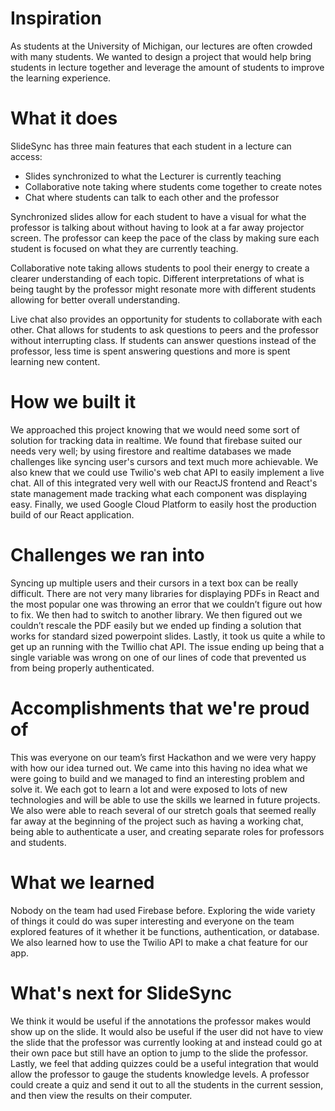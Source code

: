 # Inspiration
As students at the University of Michigan, our lectures are often crowded with many students. We wanted to design a project that would help bring students in lecture together and leverage the amount of students to improve the learning experience.

# What it does
SlideSync has three main features that each student in a lecture can access:
- Slides synchronized to what the Lecturer is currently teaching
- Collaborative note taking where students come together to create notes
- Chat where students can talk to each other and the professor

Synchronized slides allow for each student to have a visual for what the professor is talking about without having to look at a far away projector screen. The professor can keep the pace of the class by making sure each student is focused on what they are currently teaching.

Collaborative note taking allows students to pool their energy to create a clearer understanding of each topic. Different interpretations of what is being taught by the professor might resonate more with different students allowing for better overall understanding.

Live chat also provides an opportunity for students to collaborate with each other. Chat allows for students to ask questions to peers and the professor without interrupting class. If students can answer questions instead of the professor, less time is spent answering questions and more is spent learning new content.

# How we built it
We approached this project knowing that we would need some sort of solution for tracking data in realtime. We found that firebase suited our needs very well; by using firestore and realtime databases we made challenges like syncing user's cursors and text much more achievable. We also knew that we could use Twilio's web chat API to easily implement a live chat. All of this integrated very well with our ReactJS frontend and React's state management made tracking what each component was displaying easy. Finally, we used Google Cloud Platform to easily host the production build of our React application.

# Challenges we ran into
Syncing up multiple users and their cursors in a text box can be really difficult. There are not very many libraries for displaying PDFs in React and the most popular one was throwing an error that we couldn’t figure out how to fix. We then had to switch to another library. We then figured out we couldn’t rescale the PDF easily but we ended up finding a solution that works for standard sized powerpoint slides. Lastly, it took us quite a while to get up an running with the Twillio chat API. The issue ending up being that a single variable was wrong on one of our lines of code that prevented us from being properly authenticated.

# Accomplishments that we're proud of
This was everyone on our team’s first Hackathon and we were very happy with how our idea turned out. We came into this having no idea what we were going to build and we managed to find an interesting problem and solve it. We each got to learn a lot and were exposed to lots of new technologies and will be able to use the skills we learned in future projects. We also were able to reach several of our stretch goals that seemed really far away at the beginning of the project such as having a working chat, being able to authenticate a user, and creating separate roles for professors and students.


# What we learned
Nobody on the team had used Firebase before. Exploring the wide variety of things it could do was super interesting and everyone on the team explored features of it whether it be functions, authentication, or database. We also learned how to use the Twilio API to make a chat feature for our app.

# What's next for SlideSync
We think it would be useful if the annotations the professor makes would show up on the slide. It would also be useful if the user did not have to view the slide that the professor was currently looking at and instead could go at their own pace but still have an option to jump to the slide the professor. Lastly, we feel that adding quizzes could be a useful integration that would allow the professor to gauge the students knowledge levels. A professor could create a quiz and send it out to all the students in the current session, and then view the results on their computer.
